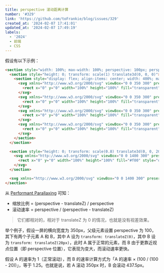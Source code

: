 ```yaml
---
title: perspective 滚动距离计算
number: '#329'
link: 'https://github.com/toFrankie/blog/issues/329'
created_at: '2024-02-07 17:41:01'
updated_at: '2024-02-07 17:49:19'
labels:
  - '2024'
  - 前端
  - CSS
---
```

假设有以下示例：

```html
<section style="width: 100%; max-width: 100%; perspective: 100px; perspective-origin: top center; overflow-x: scroll; overflow-y: hidden; -webkit-overflow-scrolling: touch; background: #eee">
  <section style="height: 0; transform: scale(1) translate3d(0, 0, 0)">
    <section style="display: flex; align-items: center; width: 400%; max-width: none !important">
      <svg xmlns="http://www.w3.org/2000/svg" viewBox="0 0 350 300" preserveAspectRatio="xMidYMin meet" style="flex: 1">
        <rect x="0" y="0" width="100%" height="100%" fill="transparent" stroke="#f00" stroke-width="2"></rect>
      </svg>
      <svg xmlns="http://www.w3.org/2000/svg" viewBox="0 0 350 300" preserveAspectRatio="xMidYMin meet" style="flex: 1">
        <rect x="0" y="0" width="100%" height="100%" fill="transparent" stroke="#0f0" stroke-width="2"></rect>
      </svg>
      <svg xmlns="http://www.w3.org/2000/svg" viewBox="0 0 350 300" preserveAspectRatio="xMidYMin meet" style="flex: 1">
        <rect x="0" y="0" width="100%" height="100%" fill="transparent" stroke="#00f" stroke-width="2"></rect>
      </svg>
      <svg xmlns="http://www.w3.org/2000/svg" viewBox="0 0 350 300" preserveAspectRatio="xMidYMin meet" style="flex: 1">
        <rect x="0" y="0" width="100%" height="100%" fill="transparent" stroke="#0ff" stroke-width="2"></rect>
      </svg>
    </section>
  </section>

  <section style="height: 0; transform: scale(0.8) translate3d(0, 0, 20px)">
    <svg xmlns="http://www.w3.org/2000/svg" viewBox="0 0 1400 300" preserveAspectRatio="xMidYMin meet" style="width: 400%; max-width: none !important">
      <rect x="0" y="0" width="100%" height="100%" fill="#f00" style="opacity: 0.2"></rect>
    </svg>
  </section>

  <svg xmlns="http://www.w3.org/2000/svg" viewBox="0 0 1400 300" preserveAspectRatio="xMidYMin meet" style="width: 400%; max-width: none !important"></svg>
</section>
```

从 [Performant Parallaxing](https://developer.chrome.com/blog/performant-parallaxing#adjusting_scale_for_perspective) 可知：

- 缩放比例 = (perspective - translateZ) / perspective
- 滚动速率 = perspective / (perspective - translateZ)

> 它们都相对的，相对于 translateZ 为 0 的情况，也就是没有视差效果。

举个例子，假设一屏的横向宽度为 350px，父级元素设置 perspective 为 100，其下有两个子元素 A 和 B，其中 A 设为 `transform: translateZ(0)`，其中 B 设为 `transform: translateZ(20px)`，此时 A 属于正常的元素，而 B 由于更靠近视点位置（即 perspective 位置），它表现为变大，而滚动速率更快。

假设 A 的速率为 1（正常滚动），而 B 的速率计算方式为「A 的速率 × (100 / (100 - 20))」，等于 1.25。也就是说，若 A 滚动 350px 时，B 会滚动 437.5px。
